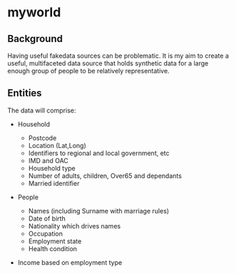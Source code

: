 # myworld

## Background

Having useful fakedata sources can be problematic. It is my aim to create a useful, multifaceted data source that holds
synthetic data for a large enough group of people to be relatively representative.

## Entities

The data will comprise:

* Household
  - Postcode

  * Location (Lat,Long)
  * Identifiers to regional and local government, etc
  * IMD and OAC
  * Household type
  * Number of adults, children, Over65 and dependants
  * Married identifier


* People
  * Names (including Surname with marriage rules)
  * Date of birth
  * Nationality which drives names
  * Occupation
  * Employment state
  * Health condition


* Income based on employment type
  

